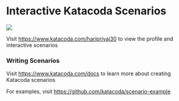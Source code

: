 # Interactive Katacoda Scenarios

[![](http://shields.katacoda.com/katacoda/haripriyaj30/count.svg)](https://www.katacoda.com/haripriyaj30 "Get your profile on Katacoda.com")

Visit https://www.katacoda.com/haripriyaj30 to view the profile and interactive scenarios

### Writing Scenarios
Visit https://www.katacoda.com/docs to learn more about creating Katacoda scenarios

For examples, visit https://github.com/katacoda/scenario-example
